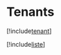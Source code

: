 # Tenants

[!include[tenant](tenants.tenant.autogen.md)]

[!include[liste](tenants.liste.autogen.md)]














